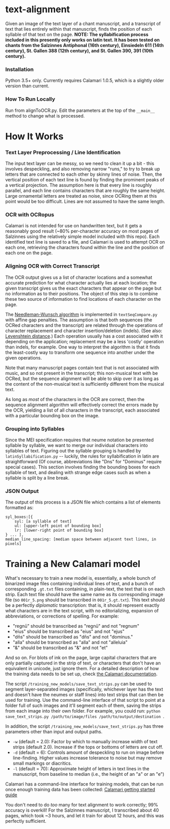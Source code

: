 # text-alignment

Given an image of the text layer of a chant manuscript, and a transcript of text that lies entirely within that manuscript, finds the position of each syllable of that text on the page. **NOTE: The syllabification process included in this presently only works on latin text. It has been tested on chants from the Salzinnes Antiphonal (16th century), Einsiedeln 611 (14th century), St. Gallen 388 (12th century), and St. Gallen 390, 391 (10th century).**

### Installation

Python 3.5+ only. Currently requires Calamari 1.0.5, which is a slightly older version than current.


### How To Run Locally
Run from alignToOCR.py. Edit the parameters at the top of the ```__main__``` method to change what is processed.

# How It Works

### Text Layer Preprocessing / Line Identification

The input text layer can be  messy, so we need to clean it up a bit - this involves despeckling, and also removing narrow "runs," to try to break up letters that are connected to each other by skinny lines of noise. Then, the vertical position of each text line is found by finding the prominent peaks of a vertical projection. The assumption here is that every line is roughly parallel, and each line contains characters that are roughly the same height. Large ornamental letters are treated as noise, since OCRing them at this point would be too difficult. Lines are not assumed to have the same length.

### OCR with OCRopus

Calamari is not intended for use on handwritten text, but it gets a reasonably good result (~80% per-character accuracy on most pages of Salzinnes using the relatively simple model included with this repo). Each identified text line is saved to a file, and Calamari is used to attempt OCR on each one, retrieving the characters found within the line and the position of each one on the page.

### Aligning OCR with Correct Transcript

The OCR output gives us a list of character locations and a somewhat accurate prediction for what character actually lies at each location; the given transcript gives us the exact characters that appear on the page but no information as to their positions. The object of this step is to combine these two source of information to find locations of each character on the page.

The [Needleman-Wunsch algorithm](https://en.wikipedia.org/wiki/Needleman%E2%80%93Wunsch_algorithm) is implemented in ```textSeqCompare.py``` with affine gap penalties. The assumption is that both sequences (the OCRed characters and the transcript) are related through the operations of character replacement and character insertion/deletion (indels). (See also: [Levenshtein distance](https://en.wikipedia.org/wiki/Levenshtein_distance).) Each operation usually has a cost associated with it depending on the application; replacement may be a less 'costly' operation than indels, for example.  One way to interpret the algorithm is that it finds the least-costly way to transform one sequence into another under the given operations.

Note that many manuscript pages contain text that is not associated with music, and so not present in the transcript; this non-musical text with be OCRed, but the sequence alignment will be able to skip over it as long as the content of the non-musical text is sufficiently different from the musical text.

As long as _most_ of the characters in the OCR are correct, then the sequence alignment algorithm will effectively correct the errors made by the OCR, yielding a list of all characters in the transcript, each associated with a particular bounding box on the image.

### Grouping into Syllables

Since the MEI specification requires that neume notation be presented syllable by syllable, we want to merge our individual characters into syllables of text. Figuring out the syllable grouping is handled by ```latinSyllabification.py``` -- luckily, the rules for syllabification in latin are straightforward (Of course, abbreviations like "Dns" for "Dominus" require special cases). This section involves finding the bounding boxes for each syllable of text, and dealing with strange edge cases such as when a syllable is split by a line break.

### JSON Output

The output of this process is a JSON file which contains a list of elements formatted as:
```
syl_boxes:[{
    syl: [a syllable of text]
    ul: [upper-left point of bounding box]
    lr: [lower-right point of bounding box]
} ... ],
median_line_spacing: [median space between adjacent text lines, in pixels]
```

# Training a New Calamari model

What's necessary to train a new model is, essentially, a whole bunch of binarized image files containing individual lines of text, and a bunch of corresponding `.gt.txt` files containing, in plain-text, the text that is on each strip. Each text file should have the same name as its corresponding image file (so `001r_5.png` should be transcribed in `001r_5.gt.txt`). This text should be a perfectly _diplomatic_ transcription: that is, it should represent exactly what characters are in the text script, with no editorializing, expansion of abbreviations, or corrections of spelling. For example: 

- "regnū" should be transcribed as "regnū" and not "regnum"
- "eius" should be transcribed as "eius" and not "ejus"
- "dn̄s" should be transcribed as "dn̄s" and not "dominus." 
- "alla" should be transcribed as "alla" and not "alleluia" 
- "&" should be transcribed as "&" and not "et"

And so on. For blots of ink on the page, large capital characters that are only partially captured in the strip of text, or characters that don't have an equivalent in unicode, just ignore them. For a detailed description of how the training data needs to be set up, check [the Calamari documentation](https://calamari-ocr.readthedocs.io/en/latest/doc.dataset-formats.html).

The script  `/training_new_models/save_text_strips.py` can be used to segment layer-separated images (specifically, whichever layer has the text and doesn't have the neumes or staff lines) into text strips that can then be used for training. Use the command-line interface of that script to point at a folder full of such images and it'll segment each of them, saving the strips from each image into their own folder. For example, you could run: `python save_text_strips.py /path/to/image/files /path/to/output/destination `.

In addition, the script `/training_new_models/save_text_strips.py` has three parameters other than input and output paths. 
- `-w` (default = 2.0): Factor by which to manually increase width of text strips (default 2.0). Increase if the tops or bottoms of letters are cut off.
- `-d` (default = 6): Controls amount of despeckling to run on image before line-finding. Higher values increase tolerance to noise but may remove small markings or diacritics.
- `-l` (default = 70): Approximate height of letters in text lines in the manuscript, from baseline to median (i.e., the height of an "a" or an "e")

Calamari has a command-line interface for training models, that can be run once enough training data has been collected: [Calamari getting started guide](https://calamari-ocr.readthedocs.io/en/latest/doc.command-line-usage.html#calamari-train)

 You don't need to do _too_ many for text alignment to work correctly; 99% accuracy is overkill! For the Salzinnes manuscript, I transcribed about 40 pages, which took ~3 hours, and let it train for about 12 hours, and this was perfectly sufficient.
